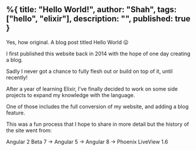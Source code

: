 %{
title: "Hello World!",
author: "Shah",
tags: ["hello", "elixir"],
description: "",
published: true
}
---
Yes, how original. A blog post titled Hello World 😛

I first published this website back in 2014 with the hope of one day creating a blog. 

Sadly I never got a chance to fully flesh out or build on top of it, until recently!

After a year of learning Elixir, I've finally decided to work on some side projects to expand my knowledge with the language.

One of those includes the full conversion of my website, and adding a blog feature. 

This was a fun process that I hope to share in more detail but the history of the site went from:

Angular 2 Beta 7 -> Angular 5 -> Angular 8 -> Phoenix LiveView 1.6


